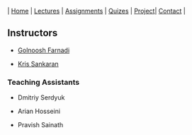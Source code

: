 
| [Home](index.md) | [Lectures](lectures.md) | [Assignments](assignments.md) | [Quizes](quizes.md) | [Project](project.md)| [Contact](contact.md) |

## Instructors

- [Golnoosh Farnadi](https://gfarnadi.github.io/)

- [Kris Sankaran](http://krisrs1128.github.io/personal-site/) 
  
 
 ### Teaching Assistants
 
 - Dmitriy Serdyuk 
 
 - Arian Hosseini
 
 - Pravish Sainath
 
 
